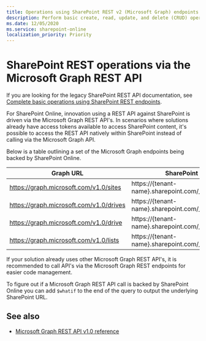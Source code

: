 ```yaml
---
title: Operations using SharePoint REST v2 (Microsoft Graph) endpoints
description: Perform basic create, read, update, and delete (CRUD) operations with the SharePoint v2 REST interface.
ms.date: 12/05/2020
ms.service: sharepoint-online
localization_priority: Priority
---
```


# SharePoint REST operations via the Microsoft Graph REST API

If you are looking for the legacy SharePoint REST API documentation, see [Complete basic operations using SharePoint REST endpoints](https://docs.microsoft.com/sharepoint/dev/sp-add-ins/complete-basic-operations-using-sharepoint-rest-endpoints).

For SharePoint Online, innovation using a REST API against SharePoint is driven via the Microsoft Graph REST API's. In scenarios where solutions already have access tokens available to access SharePoint content, it's possible to access the REST API natively within SharePoint instead of calling via the Microsoft Graph API.

Below is a table outlining a set of the Microsoft Graph endpoints being backed by SharePoint Online.

|Graph URL|	SharePoint URL|
|----|----|
|https://graph.microsoft.com/v1.0/sites|	https://{tenant-name}.sharepoint.com/_api/v2.0/sites|
|https://graph.microsoft.com/v1.0/drives|	https://{tenant-name}.sharepoint.com/_api/v2.0/drives|
|https://graph.microsoft.com/v1.0/drive|	https://{tenant-name}.sharepoint.com/_api/v2.0/drive|
|https://graph.microsoft.com/v1.0/lists|	https://{tenant-name}.sharepoint.com/_api/v2.0/lists|

If your solution already uses other Microsoft Graph REST API's, it is recommended to call API's via the Microsoft Graph REST endpoints for easier code management.

To figure out if a Microsoft Graph REST API call is backed by SharePoint Online you can add `$whatif` to the end of the query to output the underlying SharePoint URL.

## See also

- [Microsoft Graph REST API v1.0 reference](/graph/api/overview?view=graph-rest-1.0)

 

 

